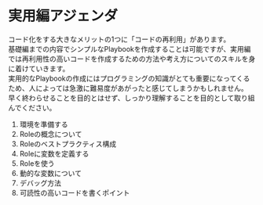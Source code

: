 # 実用編アジェンダ

コード化をする大きなメリットの1つに「コードの再利用」があります。  
基礎編までの内容でシンプルなPlaybookを作成することは可能ですが、実用編では再利用性の高いコードを作成するための方法や考え方についてのスキルを身に着けていきます。  
実用的なPlaybookの作成にはプログラミングの知識がとても重要になってくるため、人によっては急激に難易度があがったと感じてしまうかもしれません。  
早く終わらせることを目的とはせず、しっかり理解することを目的として取り組んでください。

1. 環境を準備する
2. Roleの概念について
3. Roleのベストプラクティス構成
4. Roleに変数を定義する
5. Roleを使う
6. 動的な変数について
7. デバッグ方法
8. 可読性の高いコードを書くポイント
